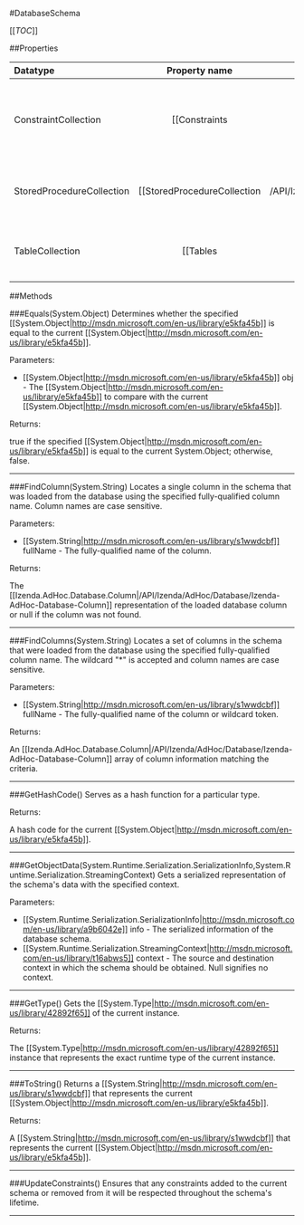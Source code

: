 #DatabaseSchema

[[_TOC_]]

##Properties

|Datatype|Property name|Property description|Default Value|
|:-------|:----------:|:-----------------:|:-----------:|
|ConstraintCollection|[[Constraints|/API/Izenda/AdHoc/Database/CodeSamples/Izenda_AdHoc_Database_DatabaseSchema_Constraints]]| Represents the collection of primary/foreign key relationships on the database. |null|
|StoredProcedureCollection|[[StoredProcedureCollection|/API/Izenda/AdHoc/Database/CodeSamples/Izenda_AdHoc_Database_DatabaseSchema_StoredProcedureCollection]]| Represents the collection of stored procedures on the database. |null|
|TableCollection|[[Tables|/API/Izenda/AdHoc/Database/CodeSamples/Izenda_AdHoc_Database_DatabaseSchema_Tables]]| Represents the collection of tables and views on the database. |null|


##Methods

###Equals(System.Object)
Determines whether the specified [[System.Object|http://msdn.microsoft.com/en-us/library/e5kfa45b]] is equal to the current [[System.Object|http://msdn.microsoft.com/en-us/library/e5kfa45b]].

Parameters: 

* [[System.Object|http://msdn.microsoft.com/en-us/library/e5kfa45b]] obj  - The [[System.Object|http://msdn.microsoft.com/en-us/library/e5kfa45b]] to compare with the current [[System.Object|http://msdn.microsoft.com/en-us/library/e5kfa45b]].





Returns:

true if the specified [[System.Object|http://msdn.microsoft.com/en-us/library/e5kfa45b]] is equal to the current System.Object; otherwise, false.


---


###FindColumn(System.String)
 Locates a single column in the schema that was loaded from the database using the specified fully-qualified column name. Column names are case sensitive. 

Parameters: 

* [[System.String|http://msdn.microsoft.com/en-us/library/s1wwdcbf]] fullName  - The fully-qualified name of the column.





Returns:

The [[Izenda.AdHoc.Database.Column|/API/Izenda/AdHoc/Database/Izenda-AdHoc-Database-Column]] representation of the loaded database column or null if the column was not found.


---


###FindColumns(System.String)
 Locates a set of columns in the schema that were loaded from the database using the specified fully-qualified column name. The wildcard "*" is accepted and column names are case sensitive. 

Parameters: 

* [[System.String|http://msdn.microsoft.com/en-us/library/s1wwdcbf]] fullName  - The fully-qualified name of the column or wildcard token.





Returns:

An [[Izenda.AdHoc.Database.Column|/API/Izenda/AdHoc/Database/Izenda-AdHoc-Database-Column]] array of column information matching the criteria.


---


###GetHashCode()
 Serves as a hash function for a particular type.  





Returns:

A hash code for the current [[System.Object|http://msdn.microsoft.com/en-us/library/e5kfa45b]].


---


###GetObjectData(System.Runtime.Serialization.SerializationInfo,System.Runtime.Serialization.StreamingContext)
 Gets a serialized representation of the schema's data with the specified context. 

Parameters: 

* [[System.Runtime.Serialization.SerializationInfo|http://msdn.microsoft.com/en-us/library/a9b6042e]] info  - The serialized information of the database schema.
* [[System.Runtime.Serialization.StreamingContext|http://msdn.microsoft.com/en-us/library/t16abws5]] context  - The source and destination context in which the schema should be obtained. Null signifies no context.






---


###GetType()
Gets the [[System.Type|http://msdn.microsoft.com/en-us/library/42892f65]] of the current instance.





Returns:

The [[System.Type|http://msdn.microsoft.com/en-us/library/42892f65]] instance that represents the exact runtime type of the current instance.


---


###ToString()
Returns a [[System.String|http://msdn.microsoft.com/en-us/library/s1wwdcbf]] that represents the current [[System.Object|http://msdn.microsoft.com/en-us/library/e5kfa45b]].





Returns:

A [[System.String|http://msdn.microsoft.com/en-us/library/s1wwdcbf]] that represents the current [[System.Object|http://msdn.microsoft.com/en-us/library/e5kfa45b]].


---


###UpdateConstraints()
 Ensures that any constraints added to the current schema or removed from it will be respected throughout the schema's lifetime. 






---


